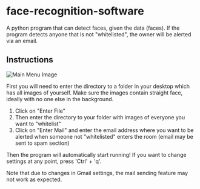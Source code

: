 # face-recognition-software
A python program that can detect faces, given the data (faces). If the program detects anyone that is not "whitelisted", the owner will be alerted via an email.

## Instructions

![Main Menu Image](https://i.gyazo.com/f313b1a95e5e3deb48765fd4e0a044d9.png)

First you will need to enter the directory to a folder in your desktop which has all images of yourself. Make sure the images contain straight face, ideally with no one else in the background.

1. Click on "Enter File"
2. Then enter the directory to your folder with images of everyone you want to "whitelist" 
3. Click on "Enter Mail" and enter the email address where you want to be alerted when someone not "whitelisted" enters the room (email may be sent to spam section)

Then the program will automatically start running! If you want to change settings at any point, press 'Ctrl' + 'q'.

Note that due to changes in Gmail settings, the mail sending feature may not work as expected.

